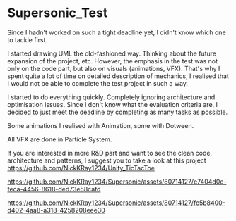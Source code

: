 # Supersonic_Test
 
Since I hadn't worked on such a tight deadline yet, I didn't know which one to tackle first. 

I started drawing UML the old-fashioned way. Thinking about the future expansion of the project, etc. However, the emphasis in the test was not only on the code part, but also on visuals (animations, VFX). That's why I spent quite a lot of time on detailed description of mechanics, I realised that I would not be able to complete the test project in such a way. 

I started to do everything quickly. Completely ignoring architecture and optimisation issues. Since I don't know what the evaluation criteria are, I decided to just meet the deadline by completing as many tasks as possible. 

Some animations I realised with Animation, some with Dotween. 

All VFX are done in Particle System. 

If you are interested in more R&D part and want to see the clean code, architecture and patterns, I suggest you to take a look at this project
https://github.com/NickKRay1234/Unity_TicTacToe

https://github.com/NickKRay1234/Supersonic/assets/80714127/e7404d0e-feca-4456-8618-ded73e58cafd



https://github.com/NickKRay1234/Supersonic/assets/80714127/fc5b8400-d402-4aa8-a318-4258208eee30

